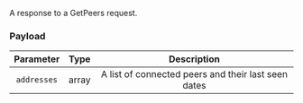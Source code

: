 A response to a GetPeers request.

### Payload

|  Parameter  | Type  |                     Description                     |
|:-----------:|-------|:---------------------------------------------------:|
| `addresses` | array | A list of connected peers and their last seen dates |
